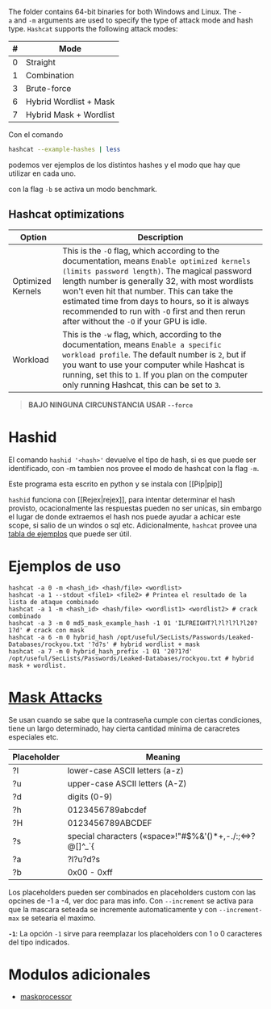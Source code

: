 The folder contains 64-bit binaries for both Windows and Linux. The `-a` and `-m` arguments are used to specify the type of attack mode and hash type. `Hashcat` supports the following attack modes:

| **#** | **Mode**               |
| ----- | ---------------------- |
| 0     | Straight               |
| 1     | Combination            |
| 3     | Brute-force            |
| 6     | Hybrid Wordlist + Mask |
| 7     | Hybrid Mask + Wordlist |
Con el comando 
```bash
hashcat --example-hashes | less
```
podemos ver ejemplos de los distintos hashes y el modo que hay que utilizar en cada uno.

con la flag `-b` se activa un modo benchmark.
## Hashcat optimizations
| Option            | Description                                                                                                                                                                                                                                                                                                                                                                                    |
| ----------------- | ---------------------------------------------------------------------------------------------------------------------------------------------------------------------------------------------------------------------------------------------------------------------------------------------------------------------------------------------------------------------------------------------- |
| Optimized Kernels | This is the `-O` flag, which according to the documentation, means `Enable optimized kernels (limits password length)`. The magical password length number is generally 32, with most wordlists won't even hit that number. This can take the estimated time from days to hours, so it is always recommended to run with `-O` first and then rerun after without the `-O` if your GPU is idle. |
| Workload          | This is the `-w` flag, which, according to the documentation, means `Enable a specific workload profile`. The default number is `2`, but if you want to use your computer while Hashcat is running, set this to `1`. If you plan on the computer only running Hashcat, this can be set to `3`.                                                                                                 |
> **BAJO NINGUNA CIRCUNSTANCIA USAR `--force`**

# Hashid
El comando `hashid '<hash>'` devuelve el tipo de hash, si es que puede ser identificado, con -m tambien nos provee el modo de hashcat con la flag   `-m`.

Este programa esta escrito en python y se instala con [[Pip|pip]]

`hashid` funciona con [[Rejex|rejex]], para intentar determinar el hash provisto, ocacionalmente las respuestas pueden no ser unicas, sin embargo el lugar de donde extraemos el hash nos puede ayudar a achicar este scope, si salio de un windos o sql etc. Adicionalmente, `hashcat` provee una [tabla de ejemplos](https://hashcat.net/wiki/doku.php?id=example_hashes) que puede ser útil.

# Ejemplos de uso

```shell
hashcat -a 0 -m <hash_id> <hash/file> <wordlist>
hashcat -a 1 --stdout <file1> <file2> # Printea el resultado de la lista de ataque combinado
hashcat -a 1 -m <hash_id> <hash/file> <wordlist1> <wordlist2> # crack combinado
hashcat -a 3 -m 0 md5_mask_example_hash -1 01 'ILFREIGHT?l?l?l?l?l20?1?d' # crack con mask
hashcat -a 6 -m 0 hybrid_hash /opt/useful/SecLists/Passwords/Leaked-Databases/rockyou.txt '?d?s' # hybrid wordlist + mask
hashcat -a 7 -m 0 hybrid_hash_prefix -1 01 '20?1?d' /opt/useful/SecLists/Passwords/Leaked-Databases/rockyou.txt # hybrid mask + wordlist.

```

# [Mask Attacks](https://hashcat.net/wiki/doku.php?id=mask_attack)
Se usan cuando se sabe que la contraseña cumple con ciertas condiciones, tiene un largo determinado, hay cierta cantidad minima de caracretes especiales etc.

| **Placeholder** | **Meaning**                                             |
| --------------- | ------------------------------------------------------- |
| ?l              | lower-case ASCII letters (a-z)                          |
| ?u              | upper-case ASCII letters (A-Z)                          |
| ?d              | digits (0-9)                                            |
| ?h              | 0123456789abcdef                                        |
| ?H              | 0123456789ABCDEF                                        |
| ?s              | special characters («space»!"#$%&'()*+,-./:;<=>?@[]^_`{ |
| ?a              | ?l?u?d?s                                                |
| ?b              | 0x00 - 0xff                                             |
Los placeholders pueden ser combinados en placeholders custom con las opcines de -1 a -4, ver doc para mas info.
Con `--increment` se activa para que la mascara seteada se incremente automaticamente y con `--increment-max` se setearia el maximo.


**`-1`**: La opción `-1` sirve para reemplazar los placeholders con 1 o 0 caracteres del tipo indicados.

# Modulos adicionales
- [maskprocessor](https://github.com/hashcat/maskprocessor)


